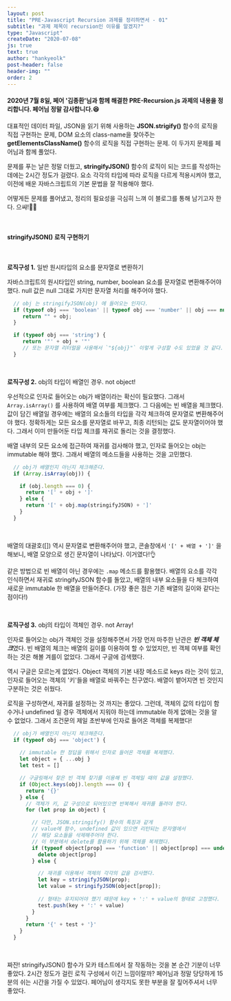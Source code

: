 ```yaml
---
layout: post
title: "PRE-Javascript Recursion 과제를 정리하면서 - 01"
subtitle: "과제 제목이 recursion인 이유를 알겠지?"
type: "Javascript"
createDate: "2020-07-08"
js: true
text: true
author: "hankyeolk"
post-header: false
header-img: ""
order: 2
---
```


#### 2020년 7월 8일, 페어 '김종환'님과 함께 해결한 PRE-Recursion.js 과제의 내용을 정리합니다. 페어님 정말 감사합니다.😆

대표적인 데이터 파일, JSON을 읽기 위해 사용하는 **JSON.strigify()** 함수의 로직을 직접 구현하는 문제, DOM 요소의 class-name을 찾아주는 **getElementsClassName()** 함수의 로직을 직접 구현하는 문제. 이 두가지 문제를 페어님과 함께 풀었다.
<br>

문제를 푸는 날은 정말 더웠고, **stringifyJSON()** 함수의 로직이 되는 코드를 작성하는 데에는 2시간 정도가 걸렸다. 요소 각각의 타입에 따라 로직을 다르게 적용시켜야 했고, 이전에 배운 자바스크립트의 기본 문법을 잘 적용해야 했다. 
<br>

어떻게든 문제를 풀어냈고, 정리의 필요성을 극심히 느껴 이 블로그를 통해 남기고자 한다. 으쌰!💪🏼

<br>

#### stringifyJSON() 로직 구현하기
<br>

**로직구성 1.**  일반 원시타입의 요소를 문자열로 변환하기
<br>

자바스크립트의 원시타입인 string, number, boolean 요소를 문자열로 변환해주어야 했다. null 값은 null 그대로 가지만 문자열 처리를 해주어야 했다.

```js
  // obj 는 stringifyJSON(obj) 에 들어오는 인자다.
  if (typeof obj === 'boolean' || typeof obj === 'number' || obj === null) {
     return "" + obj;
  }

  if (typeof obj === 'string') {
     return '"' + obj + '"'
     // 또는 문자열 리터럴을 사용해서 `"${obj}"` 이렇게 구성할 수도 있었을 것 같다.
  }
```

<br>

**로직구성 2.**  obj의 타입이 배열인 경우. not object!
<br>

우선적으로 인자로 들어오는 obj가 배열이라는 확신이 필요했다. 그래서 `Array.isArray()` 를 사용하여 배열 여부를 체크했다. 그 다음에는 빈 배열을 체크했다. 값이 담긴 배열일 경우에는 배열의 요소들의 타입을 각각 체크하여 문자열로 변환해주어야 했다. 정확하게는 모든 요소를 문자열로 바꾸고, 최종 리턴되는 값도 문자열이어야 했다. 그래서 이미 만들어둔 타입 체크를 재귀로 돌리는 것을 결정했다.
<br>

배열 내부의 모든 요소에 접근하여 재귀를 검사해야 했고, 인자로 들어오는 obj는 immutable 해야 했다. 그래서 배열의 메소드들을 사용하는 것을 고민했다.

```js
  // obj가 배열인지 아닌지 체크해준다.
  if (Array.isArray(obj)) {

    if (obj.length === 0) {
      return '[' + obj + ']'
    } else {
      return '[' + obj.map(stringifyJSON) + ']'
    }
  }
```
<br>

배열의 대괄호([]) 역시 문자열로 변환해주어야 했고, 콘솔창에서 `'[' + 배열 + ']'` 을 해보니, 배열 모양으로 생긴 문자열이 나타났다. 이거였다!👌
<br>

같은 방법으로 빈 배열이 아닌 경우에는 `.map` 메소드를 활용했다. 배열의 요소를 각각 인식하면서 재귀로 stringifyJSON 함수를 돌았고, 배열의 내부 요소들을 다 체크하여 새로운 immutable 한 배열을 만들어준다. (가장 좋은 점은 기존 배열의 길이와 같다는 점이다!)

<br>

**로직구성 3.**  obj의 타입이 객체인 경우. not Array!
<br>

인자로 들어오는 obj가 객체인 것을 설정해주면서 가장 먼저 마주한 난관은 ***빈 객체 체크***였다. 빈 배열의 체크는 배열의 길이를 이용하여 할 수 있었지만, 빈 객체 여부를 확인하는 것은 해볼 겨를이 없었다. 그래서 구글에 검색했다. 
<br>

역시 구글은 모르는게 없었다. Object 객체의 기본 내장 메소드로 keys 라는 것이 있고, 인자로 들어오는 객체의 '키'들을 배열로 바꿔주는 친구였다. 배열이 뱉어지면 빈 것인지 구분하는 것은 쉬웠다. 
<br>

로직을 구성하면서, 재귀를 설정하는 것 까지는 좋았다. 그런데, 객체의 값의 타입이 함수거나 undefined 일 경우 객체에서 지워야 하는데 immutable 하게 없애는 것을 알 수 없었다. 그래서 조건문의 제일 초반부에 인자로 들어온 객체를 복제했다!

```js
  // obj가 배열인지 아닌지 체크해준다.
  if (typeof obj === 'object') {
    
    // immutable 한 정답을 위해서 인자로 들어온 객체를 복제했다.
    let object = { ...obj }
    let test = []

    // 구글링해서 찾은 빈 객체 찾기를 이용해 빈 객체일 때의 값을 설정했다.
    if (Object.keys(obj).length === 0) {
      return '{}'
    } else {
      // 객체가 키, 값 구성으로 되어있으면 반복해서 재귀를 돌려야 한다.
      for (let prop in object) {

        // 다만, JSON.stringify() 함수의 특징과 같게 
        // value에 함수, undefined 값이 있으면 리턴되는 문자열에서
        // 해당 요소들을 삭제해주어야 한다.
        // 이 부분에서 delete를 활용하기 위해 객체를 복제했다.
        if (typeof object[prop] === 'function' || object[prop] === undefined) {
          delete object[prop]
        } else {

          // 재귀를 이용해서 객체의 각각의 값을 검사했다.
          let key = stringifyJSON(prop);
          let value = stringifyJSON(object[prop]);
          
          // 형태는 유지되어야 했기 때문에 key + ':' + value의 형태로 고정했다.
          test.push(key + ':' + value)
        }
      }
      return '{' + test + '}'
    }
  }
```

<br>

짜잔! stringifyJSON() 함수가 모카 테스트에서 잘 작동하는 것을 본 순간 기분이 너무 좋았다. 2시간 정도가 걸린 로직 구성에서 이긴 느낌이랄까? 페어님과 정말 당당하게 15분의 쉬는 시간을 가질 수 있었다. 페어님이 생각지도 못한 부분을 잘 짚어주셔서 너무 좋았다. 